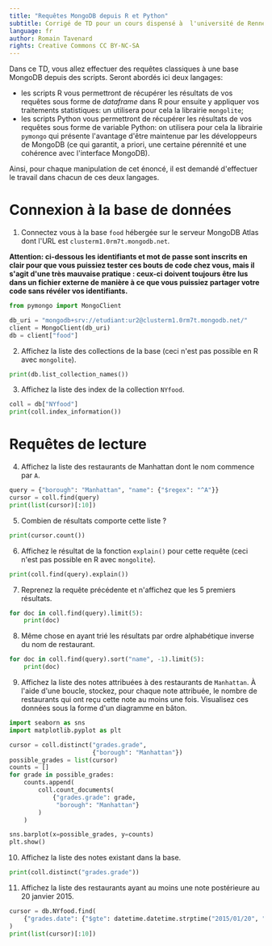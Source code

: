```yaml
---
title: "Requêtes MongoDB depuis R et Python"
subtitle: Corrigé de TD pour un cours dispensé à  l'université de Rennes 2
language: fr
author: Romain Tavenard
rights: Creative Commons CC BY-NC-SA
---
```


Dans ce TD, vous allez effectuer des requêtes classiques à une base MongoDB
depuis des scripts.
Seront abordés ici deux langages:

* les scripts R vous permettront de récupérer les résultats de vos requêtes
sous forme  de _dataframe_ dans  R  pour  ensuite  y  appliquer  vos  
traitements statistiques: un utilisera pour cela la librairie `mongolite`;
* les scripts Python vous permettront de récupérer les résultats de vos
requêtes sous forme de variable Python: on utilisera pour cela la librairie
`pymongo` qui présente  l'avantage  d'être  maintenue  par  les  développeurs
de  MongoDB  (ce qui garantit, a priori, une certaine pérennité et une
cohérence avec l'interface MongoDB).

Ainsi, pour chaque manipulation de cet énoncé, il est demandé d'effectuer le
travail dans  chacun  de  ces deux langages.

# Connexion à la base de données

1. Connectez  vous  à  la  base `food` hébergée sur le serveur MongoDB Atlas
dont l'URL est `clusterm1.0rm7t.mongodb.net`.

**Attention: ci-dessous les identifiants et mot de passe sont inscrits en clair pour que vous puissiez tester ces bouts de code chez vous, mais il s'agit d'une très mauvaise pratique : ceux-ci doivent toujours être lus dans un fichier externe de manière à ce que vous puissiez partager votre code sans révéler vos identifiants.**

```python
from pymongo import MongoClient

db_uri = "mongodb+srv://etudiant:ur2@clusterm1.0rm7t.mongodb.net/"
client = MongoClient(db_uri)
db = client["food"]
```

2. Affichez la liste des collections de la base (ceci n'est pas possible en R
avec `mongolite`).

```python
print(db.list_collection_names())
```

3. Affichez la liste des index de la collection `NYfood`.

```python
coll = db["NYfood"]
print(coll.index_information())
```

# Requêtes de lecture

4. Affichez  la  liste  des  restaurants  de  Manhattan  dont  le  nom
commence par `A`.

```python
query = {"borough": "Manhattan", "name": {"$regex": "^A"}}
cursor = coll.find(query)
print(list(cursor)[:10])
```

5. Combien de résultats comporte cette liste ?

```python
print(cursor.count())
```

6. Affichez le résultat de la fonction `explain()` pour cette requête
(ceci n'est pas possible en R avec `mongolite`).

```python
print(coll.find(query).explain())
```

7. Reprenez la requête précédente et n'affichez que les 5 premiers résultats.

```python
for doc in coll.find(query).limit(5):
    print(doc)
```

8. Même  chose  en  ayant  trié  les  résultats  par  ordre  alphabétique
inverse du nom de restaurant.

```python
for doc in coll.find(query).sort("name", -1).limit(5):
    print(doc)
```

<!-- 9. Affichez la liste des notes attribuées à des restaurants de `Manhattan`.  
En  R,  réalisez  un  test  statistique  pour  vérifier  l'hypothèse  selon
laquelle  les  notes  des  restaurants  suivent  la  même  distribution  dans  
les quartiers de Manhattan et Brooklyn.

```python
q_aggreg = [{"$match": {"borough": "Manhattan"}},
            {"$unwind": "$grades.grade"}]
for doc in coll.aggregate(q_aggreg):
    print(doc)
``` -->

9. Affichez la liste des notes attribuées à des restaurants de `Manhattan`.
À l'aide d'une boucle, stockez, pour chaque note attribuée, le nombre de restaurants 
qui ont reçu cette note au moins une fois.
Visualisez ces données sous la forme d'un diagramme en bâton.

```python
import seaborn as sns
import matplotlib.pyplot as plt

cursor = coll.distinct("grades.grade", 
                       {"borough": "Manhattan"})
possible_grades = list(cursor)
counts = []
for grade in possible_grades:
    counts.append(
        coll.count_documents(
            {"grades.grade": grade, 
             "borough": "Manhattan"}
        )
    )

sns.barplot(x=possible_grades, y=counts)
plt.show()
```

10. Affichez la liste des notes existant dans la base.

```python
print(coll.distinct("grades.grade"))
```

11. Affichez la liste des restaurants ayant au moins une note postérieure au
20 janvier 2015.

```python
cursor = db.NYfood.find(
    {"grades.date": {"$gte": datetime.datetime.strptime("2015/01/20", "%Y/%m/%d")}}
)
print(list(cursor)[:10])
```
